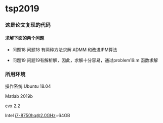 # tsp2019
### 这是论文复现的代码
#### 求解下面的两个问题
- 问题18
问题18 有两种方法求解 ADMM 和改进IPM算法

- 问题19
问题19有解析解，因此，求解十分容易，通过problem19.m 函数求解

### 所用环境 
操作系统 Ubuntu 18.04

Matlab 2019b

cvx 2.2

Intel i7-8750hq@2.0GHz+64GB

